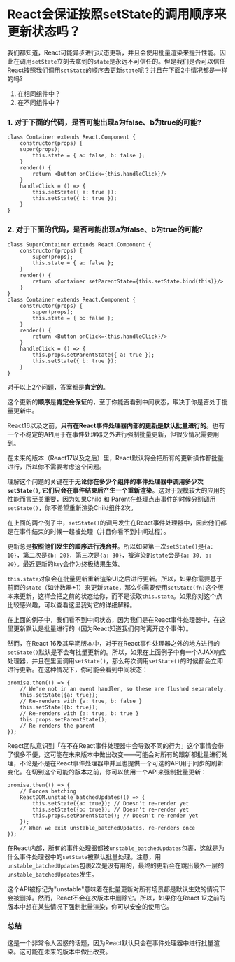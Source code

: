 # React会保证按照setState的调用顺序来更新状态吗？

我们都知道，React可能异步进行状态更新，并且会使用批量渲染来提升性能。因此在调用`setState`立刻去拿到的`state`是永远不可信任的。但是我们是否可以信任React按照我们调用`setState`的顺序去更新`state`呢？并且在下面2中情况都是一样的吗?

1. 在相同组件中？
2. 在不同组件中？


### 1. 对于下面的代码，是否可能出现a为false、b为true的可能?

	class Container extends React.Component {   
	    constructor(props) {     
	    super(props);     
	        this.state = { a: false, b: false };   
	    }    
	    render() {     
	        return <Button onClick={this.handleClick}/>   
	    }    
	    handleClick = () => {     
	        this.setState({ a: true });     
	        this.setState({ b: true });   
	    } 
	}
	
### 2. 对于下面的代码，是否可能出现a为false、b为true的可能?

	class SuperContainer extends React.Component {   
	    constructor(props) {     
	        super(props);     
	        this.state = { a: false };   
	    }    
	    render() {     
	        return <Container setParentState={this.setState.bind(this)}/>   
	    }
	}  
	class Container extends React.Component {   
	    constructor(props) {     
	        super(props);     
	        this.state = { b: false };   
	    }    
	    render() {     
	        return <Button onClick={this.handleClick}/>   
	    }    
	    handleClick = () => {     
	        this.props.setParentState({ a: true });     
	        this.setState({ b: true });   
	    } 
	}
	
	
对于以上2个问题，答案都是**肯定的**。

这个更新的**顺序**是**肯定会保证**的，至于你能否看到中间状态，取决于你是否处于批量更新中。

React16以及之前，**只有在React事件处理器内部的更新是默认批量进行的**。也有一个不稳定的API用于在事件处理器之外进行强制批量更新，但很少情况需要用到。

在未来的版本（React17以及之后）里，React默认将会把所有的更新操作都批量进行，所以你不需要考虑这个问题。

理解这个问题的关键在于**无论你在多少个组件的事件处理器中调用多少次`setState()`, 它们只会在事件结束后产生一个重新渲染**。这对于规模较大的应用的性能而言至关重要，因为如果Child 和 Parent在处理点击事件的时候分别调用`setState()`，你不希望重新渲染Child组件2次。

在上面的两个例子中，`setState()`的调用发生在React事件处理器中，因此他们都是在事件结束的时候一起被处理（并且你看不到中间过程）。

更新总是**按照他们发生的顺序进行浅合并**。所以如果第一次`setState()`是`{a: 10}`，第二次是`{b: 20}`，第三次是`{a: 30}`，被渲染的`state`会是`{a: 30, b: 20}`。最近更新的`key`会作为终极结果生效。

`this.state`对象会在批量更新重新渲染UI之后进行更新。所以，如果你需要基于前面的`state`（如计数器+1）来更新`state`，那么你需要使用`setState(fn)`这个版本来更新，这样会把之前的状态给你，而不是读取`this.state`。如果你对这个点比较感兴趣，可以查看这里我对它的详细解释。

在上面的例子中，我们看不到中间状态，因为我们是在React事件处理器中，在这里更新默认是批量进行的（因为React知道我们何时离开这个事件）。

然而，在React 16及其早期版本中，对于在React事件处理器之外的地方进行的`setState()`默认是不会有批量更新的。所以，如果在上面例子中有一个AJAX响应处理器，并且在里面调用`setState()`，那么每次调用`setState()`的时候都会立即进行更新。在这种情况下，你可能会看到中间状态：

	promise.then(() => {   
	    // We're not in an event handler, so these are flushed separately.   
	    this.setState({a: true}); 
	    // Re-renders with {a: true, b: false }   
	    this.setState({b: true}); 
	    // Re-renders with {a: true, b: true }   
	    this.props.setParentState(); 
	    // Re-renders the parent 
	});
	
React团队意识到「在不在React事件处理器中会导致不同的行为」这个事情会带了很多不便，这可能在未来版本中做出改变——可能会对所有的跟新都批量进行处理，不论是不是在React事件处理器中并且也提供一个可选的API用于同步的刷新变化。在切到这个可能的版本之前，你可以使用一个API来强制批量更新：

	promise.then(() => {   
	    // Forces batching   
	    ReactDOM.unstable_batchedUpdates(() => {     
	        this.setState({a: true}); // Doesn't re-render yet     
	        this.setState({b: true}); // Doesn't re-render yet     
	        this.props.setParentState(); // Doesn't re-render yet   
	    });   
	    // When we exit unstable_batchedUpdates, re-renders once 
	});
	
在React内部，所有的事件处理器都被`unstable_batchedUpdates`包裹，这就是为什么事件处理器中的`setState`被默认批量处理。注意，用`unstable_batchedUpdates`包裹2次是没有用的，最终的更新会在跳出最外一层的`unstable_batchedUpdates`发生。

这个API被标记为"unstable"意味着在批量更新对所有场景都是默认生效的情况下会被删掉。然而，React不会在次版本中删除它。所以，如果你在React 17之前的版本中想在某些情况下强制批量渲染，你可以安全的使用它。

### 总结
这是一个非常令人困惑的话题，因为React默认只会在事件处理器中进行批量渲染。这可能在未来的版本中做出改变。